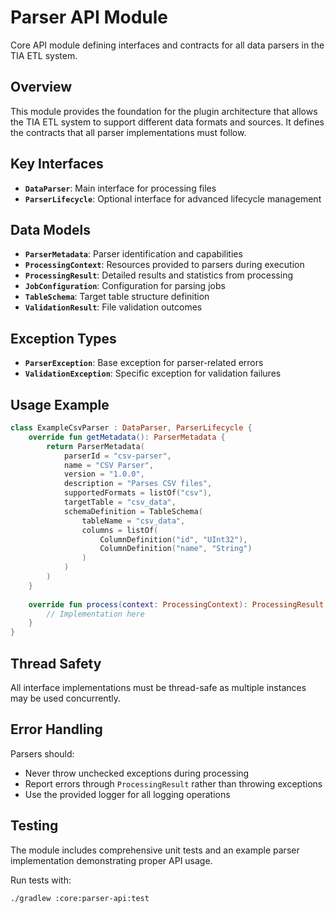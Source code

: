 # Parser API Module

Core API module defining interfaces and contracts for all data parsers in the TIA ETL system.

## Overview

This module provides the foundation for the plugin architecture that allows the TIA ETL system to support different data formats and sources. It defines the contracts that all parser implementations must follow.

## Key Interfaces

- **`DataParser`**: Main interface for processing files
- **`ParserLifecycle`**: Optional interface for advanced lifecycle management

## Data Models

- **`ParserMetadata`**: Parser identification and capabilities
- **`ProcessingContext`**: Resources provided to parsers during execution
- **`ProcessingResult`**: Detailed results and statistics from processing
- **`JobConfiguration`**: Configuration for parsing jobs
- **`TableSchema`**: Target table structure definition
- **`ValidationResult`**: File validation outcomes

## Exception Types

- **`ParserException`**: Base exception for parser-related errors
- **`ValidationException`**: Specific exception for validation failures

## Usage Example

```kotlin
class ExampleCsvParser : DataParser, ParserLifecycle {
    override fun getMetadata(): ParserMetadata {
        return ParserMetadata(
            parserId = "csv-parser",
            name = "CSV Parser",
            version = "1.0.0",
            description = "Parses CSV files",
            supportedFormats = listOf("csv"),
            targetTable = "csv_data",
            schemaDefinition = TableSchema(
                tableName = "csv_data",
                columns = listOf(
                    ColumnDefinition("id", "UInt32"),
                    ColumnDefinition("name", "String")
                )
            )
        )
    }
    
    override fun process(context: ProcessingContext): ProcessingResult {
        // Implementation here
    }
}
```

## Thread Safety

All interface implementations must be thread-safe as multiple instances may be used concurrently.

## Error Handling

Parsers should:
- Never throw unchecked exceptions during processing
- Report errors through `ProcessingResult` rather than throwing exceptions
- Use the provided logger for all logging operations

## Testing

The module includes comprehensive unit tests and an example parser implementation demonstrating proper API usage.

Run tests with:
```bash
./gradlew :core:parser-api:test
```